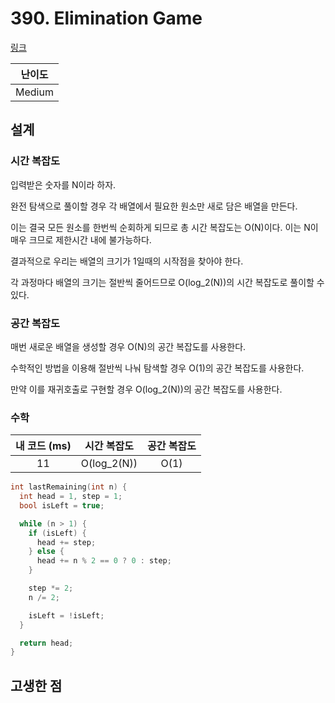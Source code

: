 # 390. Elimination Game

[링크](https://leetcode.com/problems/elimination-game/)

| 난이도 |
| :----: |
| Medium |

## 설계

### 시간 복잡도

입력받은 숫자를 N이라 하자.

완전 탐색으로 풀이할 경우 각 배열에서 필요한 원소만 새로 담은 배열을 만든다.

이는 결국 모든 원소를 한번씩 순회하게 되므로 총 시간 복잡도는 O(N)이다. 이는 N이 매우 크므로 제한시간 내에 불가능하다.

결과적으로 우리는 배열의 크기가 1일때의 시작점을 찾아야 한다.

각 과정마다 배열의 크기는 절반씩 줄어드므로 O(log_2(N))의 시간 복잡도로 풀이할 수 있다.

### 공간 복잡도

매번 새로운 배열을 생성할 경우 O(N)의 공간 복잡도를 사용한다.

수학적인 방법을 이용해 절반씩 나눠 탐색할 경우 O(1)의 공간 복잡도를 사용한다.

만약 이를 재귀호출로 구현할 경우 O(log_2(N))의 공간 복잡도를 사용한다.

### 수학

| 내 코드 (ms) | 시간 복잡도 | 공간 복잡도 |
| :----------: | :---------: | :---------: |
|      11      | O(log_2(N)) |    O(1)     |

```cpp
int lastRemaining(int n) {
  int head = 1, step = 1;
  bool isLeft = true;

  while (n > 1) {
    if (isLeft) {
      head += step;
    } else {
      head += n % 2 == 0 ? 0 : step;
    }

    step *= 2;
    n /= 2;

    isLeft = !isLeft;
  }

  return head;
}
```

## 고생한 점
